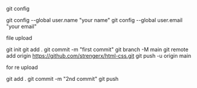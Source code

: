 git config

git config --global user.name "your name"
git config --global user.email "your email"

file upload

git init
git add .
git commit -m "first commit"
git branch -M main
git remote add origin https://github.com/strengerx/html-css.git
git push -u origin main

for re upload

git add .
git commit -m "2nd commit"
git push